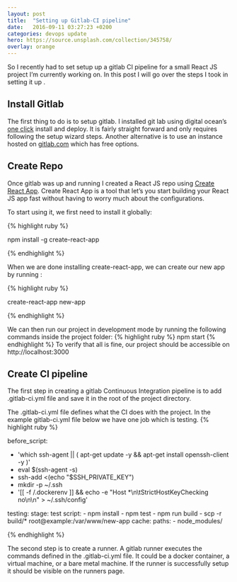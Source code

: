 ```yaml
---
layout: post
title:  "Setting up Gitlab-CI pipeline"
date:   2016-09-11 03:27:23 +0200
categories: devops update
hero: https://source.unsplash.com/collection/345758/
overlay: orange
---
```

So I recently had to set setup up a gitlab CI pipeline for a small React JS project I’m currently working on.
In this post I will go over the steps I took in setting it up .

## Install Gitlab
The first thing to do is to setup gitlab. I installed git lab using digital ocean’s [one click][one-click] install and deploy.
 It is fairly straight forward and only requires following the setup wizard steps. 
 Another alternative is to use an instance hosted on [gitlab.com][gitlab] which has free options.


## Create Repo
Once gitlab was  up and running I created a React JS repo using [Create React App][create-react-app]. Create React App 
is a tool that let’s you start building your React JS app fast without having to worry much about the configurations.

To start using it, we first need to install it globally:

{% highlight ruby %}

npm install -g create-react-app

{% endhighlight %}


When we are done installing create-react-app, we can create our new app by running :

{% highlight ruby %}

create-react-app new-app

{% endhighlight %}


We can then run our project in development mode by running the following commands inside the project folder:
{% highlight ruby %}
npm start
{% endhighlight %}
To verify that all is fine, our project should be accessible on http://localhost:3000

## Create CI pipeline
The first step in creating a gitlab Continuous Integration pipeline is to add .gitlab-ci.yml file and save it in the root of the project directory.

The .gitlab-ci.yml file defines what the CI does with the project. In the example gitlab-ci.yml file below we have one job which is testing.
{% highlight ruby %}

before_script:
  - 'which ssh-agent || ( apt-get update -y && apt-get install openssh-client -y )'
  - eval $(ssh-agent -s)
  - ssh-add <(echo "$SSH_PRIVATE_KEY")
  - mkdir -p ~/.ssh
  - '[[ -f /.dockerenv ]] && echo -e "Host *\n\tStrictHostKeyChecking no\n\n" > ~/.ssh/config'

testing:
  stage: test
  script:
    - npm install
    - npm test
    - npm run build
    - scp  -r build/*  root@example:/var/www/new-app
  cache:
    paths:
    - node_modules/

{% endhighlight %}

The second step is to create a runner. A gitlab runner executes the commands defined in the .gitlab-ci.yml file. 
It could be a docker container, a virtual machine, or a bare metal machine. 
If the runner is successfully setup it should be visible on the runners page.

[one-click]: https://www.digitalocean.com/products/one-click-apps/gitlab/
[gitlab]: https://about.gitlab.com
[create-react-app]:  https://github.com/facebookincubator/create-react-app